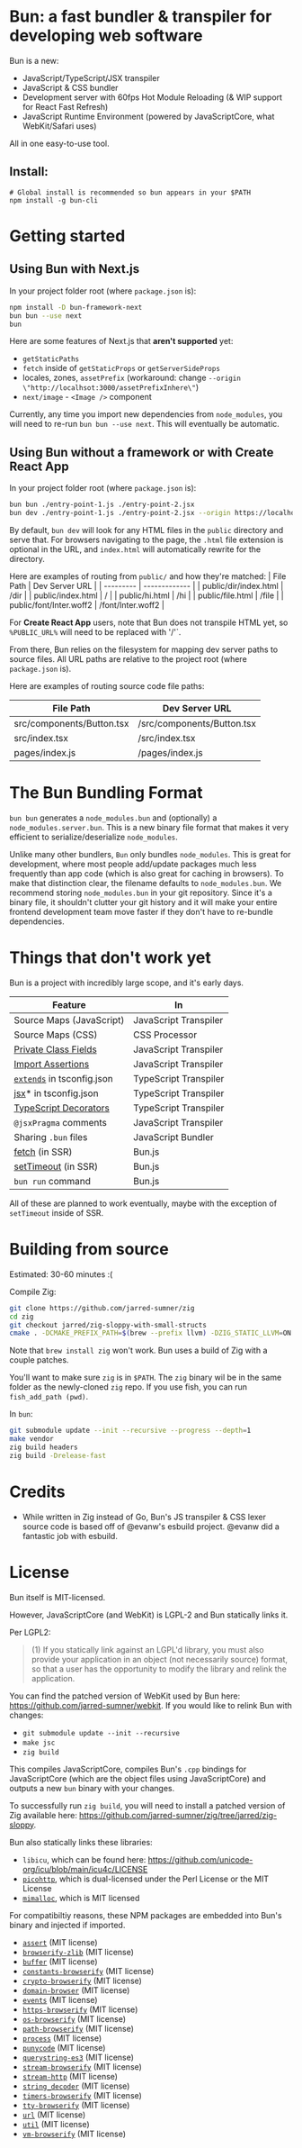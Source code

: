 # Bun: a fast bundler & transpiler for developing web software

Bun is a new:

- JavaScript/TypeScript/JSX transpiler
- JavaScript & CSS bundler
- Development server with 60fps Hot Module Reloading (& WIP support for React Fast Refresh)
- JavaScript Runtime Environment (powered by JavaScriptCore, what WebKit/Safari uses)

All in one easy-to-use tool.

## Install:

```
# Global install is recommended so bun appears in your $PATH
npm install -g bun-cli
```

# Getting started

## Using Bun with Next.js

In your project folder root (where `package.json` is):

```bash
npm install -D bun-framework-next
bun bun --use next
bun
```

Here are some features of Next.js that **aren't supported** yet:

- `getStaticPaths`
- `fetch` inside of `getStaticProps` or `getServerSideProps`
- locales, zones, `assetPrefix` (workaround: change `--origin \"http://localhsot:3000/assetPrefixInhere\"`)
- `next/image` - `<Image />` component

Currently, any time you import new dependencies from `node_modules`, you will need to re-run `bun bun --use next`. This will eventually be automatic.

## Using Bun without a framework or with Create React App

In your project folder root (where `package.json` is):

```bash
bun bun ./entry-point-1.js ./entry-point-2.jsx
bun dev ./entry-point-1.js ./entry-point-2.jsx --origin https://localhost:3000
```

By default, `bun dev` will look for any HTML files in the `public` directory and serve that. For browsers navigating to the page, the `.html` file extension is optional in the URL, and `index.html` will automatically rewrite for the directory.

Here are examples of routing from `public/` and how they're matched:
| File Path | Dev Server URL |
| --------- | ------------- |
| public/dir/index.html | /dir |
| public/index.html | / |
| public/hi.html | /hi |
| public/file.html | /file |
| public/font/Inter.woff2 | /font/Inter.woff2 |

For **Create React App** users, note that Bun does not transpile HTML yet, so `%PUBLIC_URL%` will need to be replaced with '/'`.

From there, Bun relies on the filesystem for mapping dev server paths to source files. All URL paths are relative to the project root (where `package.json` is).

Here are examples of routing source code file paths:

| File Path                 | Dev Server URL             |
| ------------------------- | -------------------------- |
| src/components/Button.tsx | /src/components/Button.tsx |
| src/index.tsx             | /src/index.tsx             |
| pages/index.js            | /pages/index.js            |

# The Bun Bundling Format

`bun bun` generates a `node_modules.bun` and (optionally) a `node_modules.server.bun`. This is a new binary file format that makes it very efficient to serialize/deserialize `node_modules`.

Unlike many other bundlers, `Bun` only bundles `node_modules`. This is great for development, where most people add/update packages much less frequently than app code (which is also great for caching in browsers). To make that distinction clear, the filename defaults to `node_modules.bun`. We recommend storing `node_modules.bun` in your git repository. Since it's a binary file, it shouldn't clutter your git history and it will make your entire frontend development team move faster if they don't have to re-bundle dependencies.

# Things that don't work yet

Bun is a project with incredibly large scope, and it's early days.

| Feature                                                                                                                | In                    |
| ---------------------------------------------------------------------------------------------------------------------- | --------------------- |
| Source Maps (JavaScript)                                                                                               | JavaScript Transpiler |
| Source Maps (CSS)                                                                                                      | CSS Processor         |
| [Private Class Fields](https://developer.mozilla.org/en-US/docs/Web/JavaScript/Reference/Classes/Private_class_fields) | JavaScript Transpiler |
| [Import Assertions](https://github.com/tc39/proposal-import-assertions)                                                | JavaScript Transpiler |
| [`extends`](https://www.typescriptlang.org/tsconfig#extends) in tsconfig.json                                          | TypeScript Transpiler |
| [jsx](https://www.typescriptlang.org/tsconfig)\* in tsconfig.json                                                      | TypeScript Transpiler |
| [TypeScript Decorators](https://www.typescriptlang.org/docs/handbook/decorators.html)                                  | TypeScript Transpiler |
| `@jsxPragma` comments                                                                                                  | JavaScript Transpiler |
| Sharing `.bun` files                                                                                                   | JavaScript Bundler    |
| [fetch](https://developer.mozilla.org/en-US/docs/Web/API/Fetch_API) (in SSR)                                           | Bun.js                |
| [setTimeout](https://developer.mozilla.org/en-US/docs/Web/API/setTimeout) (in SSR)                                     | Bun.js                |
| `bun run` command                                                                                                      | Bun.js                |

All of these are planned to work eventually, maybe with the exception of `setTimeout` inside of SSR.

# Building from source

Estimated: 30-60 minutes :(

Compile Zig:

```bash
git clone https://github.com/jarred-sumner/zig
cd zig
git checkout jarred/zig-sloppy-with-small-structs
cmake . -DCMAKE_PREFIX_PATH=$(brew --prefix llvm) -DZIG_STATIC_LLVM=ON -DCMAKE_BUILD_TYPE=Release && make -j 16
```

Note that `brew install zig` won't work. Bun uses a build of Zig with a couple patches.

You'll want to make sure `zig` is in `$PATH`. The `zig` binary wil be in the same folder as the newly-cloned `zig` repo. If you use fish, you can run `fish_add_path (pwd)`.

In `bun`:

```bash
git submodule update --init --recursive --progress --depth=1
make vendor
zig build headers
zig build -Drelease-fast
```

# Credits

- While written in Zig instead of Go, Bun's JS transpiler & CSS lexer source code is based off of @evanw's esbuild project. @evanw did a fantastic job with esbuild.

# License

Bun itself is MIT-licensed.

However, JavaScriptCore (and WebKit) is LGPL-2 and Bun statically links it.

Per LGPL2:

> (1) If you statically link against an LGPL'd library, you must also provide your application in an object (not necessarily source) format, so that a user has the opportunity to modify the library and relink the application.

You can find the patched version of WebKit used by Bun here: https://github.com/jarred-sumner/webkit. If you would like to relink Bun with changes:

- `git submodule update --init --recursive`
- `make jsc`
- `zig build`

This compiles JavaScriptCore, compiles Bun's `.cpp` bindings for JavaScriptCore (which are the object files using JavaScriptCore) and outputs a new `bun` binary with your changes.

To successfully run `zig build`, you will need to install a patched version of Zig available here: https://github.com/jarred-sumner/zig/tree/jarred/zig-sloppy.

Bun also statically links these libraries:

- `libicu`, which can be found here: https://github.com/unicode-org/icu/blob/main/icu4c/LICENSE
- [`picohttp`](https://github.com/h2o/picohttpparser), which is dual-licensed under the Perl License or the MIT License
- [`mimalloc`](https://github.com/microsoft/mimalloc), which is MIT licensed

For compatibiltiy reasons, these NPM packages are embedded into Bun's binary and injected if imported.

- [`assert`](https://npmjs.com/package/assert) (MIT license)
- [`browserify-zlib`](https://npmjs.com/package/browserify-zlib) (MIT license)
- [`buffer`](https://npmjs.com/package/buffer) (MIT license)
- [`constants-browserify`](https://npmjs.com/package/constants-browserify) (MIT license)
- [`crypto-browserify`](https://npmjs.com/package/crypto-browserify) (MIT license)
- [`domain-browser`](https://npmjs.com/package/domain-browser) (MIT license)
- [`events`](https://npmjs.com/package/events) (MIT license)
- [`https-browserify`](https://npmjs.com/package/https-browserify) (MIT license)
- [`os-browserify`](https://npmjs.com/package/os-browserify) (MIT license)
- [`path-browserify`](https://npmjs.com/package/path-browserify) (MIT license)
- [`process`](https://npmjs.com/package/process) (MIT license)
- [`punycode`](https://npmjs.com/package/punycode) (MIT license)
- [`querystring-es3`](https://npmjs.com/package/querystring-es3) (MIT license)
- [`stream-browserify`](https://npmjs.com/package/stream-browserify) (MIT license)
- [`stream-http`](https://npmjs.com/package/stream-http) (MIT license)
- [`string_decoder`](https://npmjs.com/package/string_decoder) (MIT license)
- [`timers-browserify`](https://npmjs.com/package/timers-browserify) (MIT license)
- [`tty-browserify`](https://npmjs.com/package/tty-browserify) (MIT license)
- [`url`](https://npmjs.com/package/url) (MIT license)
- [`util`](https://npmjs.com/package/util) (MIT license)
- [`vm-browserify`](https://npmjs.com/package/vm-browserify) (MIT license)
